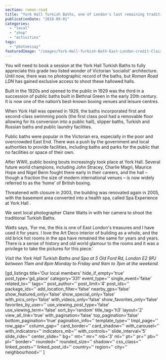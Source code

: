 ```yaml
---
section: roman-road
title: "York Hall Turkish Baths, one of London's last remaining traditional hammam [photoessay]"
publicationDate: "2018-09-01"
categories: 
  - "local"
  - "shop"
  - "activities"
tags: 
  - "photoessay"
featuredImage: "/images/York-Hall-Turkish-Bath-East-London-credit-Claire-Watts-3.jpg"
---
```


You will need to book a session at the York Hall Turkish Baths to fully appreciate this grade two listed wonder of Victorian ‘socialist’ architecture. Until now, there was no photographic record of the baths, but _Roman Road LDN_ has gained exclusive access to shoot these hallowed halls.

Built in the 1920s and opened to the public in 1929 was the third in a succession of public baths built in Bethnal Green in the early 20th century. It is now one of the nation’s best-known boxing venues and leisure centres.

When York Hall was opened in 1929, the baths incorporated first and second-class swimming pools (the first class pool had a removable floor allowing for its conversion into a public hall), slipper baths, Turkish and Russian baths and public laundry facilities.

Public baths were popular in the Victorian era, especially in the poor and overcrowded East End. There was a push by the government and local authorities to provide facilities, including baths and parks for the public that no facilities or space of their own.

After WWII, public boxing bouts increasingly took place at York Hall. Several future world champions, including John Stracey, Charlie Magri, Maurice Hope and Nigel Benn fought there early in their careers, and the hall – though a fraction the size of modern international venues – is now widely referred to as the ‘home’ of British boxing.

Threatened with closure in 2003, the building was renovated again in 2005, with the basement area converted into a health spa, called Spa Experience at York Hall .

We sent local photographer Claire Watts in with her camera to shoot the traditional Turkish Baths.

Watts says, 'For me, the this is one of East London's treasures and I have used it for years. I love the Art Deco interior of building as a whole, and the old brick hot rooms in the spa have remained the same for years and years. There is a sense of history and old world glamour to the rooms and it was a privilege to take the pictures for this piece.'

_Visit the York Hall Turkish Baths and Spa at 5 Old Ford Rd, London E2 9PJ between 11am and 8pm Monday to Friday and 9am to 7pm at the weekend._

\[gd\_listings title='Our local members' hide\_if\_empty='true' post\_type='gd\_place' category='331' event\_type='' single\_event='false' related\_to='' tags='' post\_author='' post\_limit='4' post\_ids='' package\_ids='' add\_location\_filter='false' nearby\_gps='false' show\_featured\_only='false' show\_special\_only='false' with\_pics\_only='false' with\_videos\_only='false' show\_favorites\_only='false' favorites\_by\_user='' use\_viewing\_post\_type='false' use\_viewing\_term='false' sort\_by='random' title\_tag='h3' layout='2' view\_all\_link='true' with\_pagination='false' top\_pagination='false' bottom\_pagination='true' pagination\_info='' template\_type='' tmpl\_page='' row\_gap='' column\_gap='' card\_border='' card\_shadow='' with\_carousel='' with\_indicators='' indicators\_mb='' with\_controls='' slide\_interval='5' slide\_ride='' center\_slide='' bg='' mt='' mr='' mb='3' ml='' pt='' pr='' pb='' pl='' border='' rounded='' rounded\_size='' shadow='' css\_class='' linked\_posts='' linked\_post\_id='' country='' region='' city='' neighbourhood='' \]
